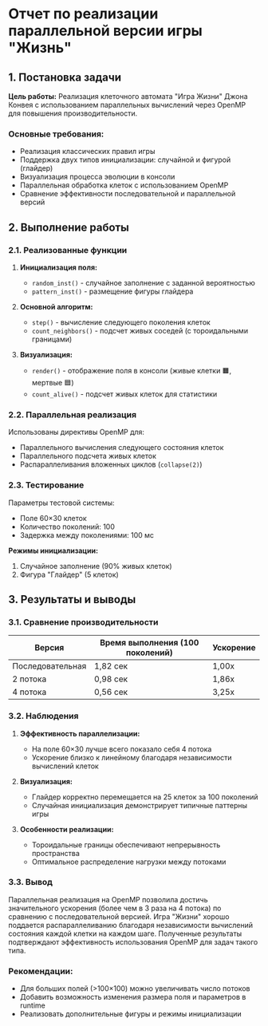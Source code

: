# Отчет по реализации параллельной версии игры "Жизнь"

## 1. Постановка задачи

**Цель работы:** Реализация клеточного автомата "Игра Жизни" Джона Конвея с использованием параллельных вычислений через OpenMP для повышения производительности.

### Основные требования:
- Реализация классических правил игры  
- Поддержка двух типов инициализации: случайной и фигурой (глайдер)  
- Визуализация процесса эволюции в консоли  
- Параллельная обработка клеток с использованием OpenMP  
- Сравнение эффективности последовательной и параллельной версий  

## 2. Выполнение работы

### 2.1. Реализованные функции

1. **Инициализация поля:**  
   - `random_inst()` - случайное заполнение с заданной вероятностью  
   - `pattern_inst()` - размещение фигуры глайдера  

2. **Основной алгоритм:**  
   - `step()` - вычисление следующего поколения клеток  
   - `count_neighbors()` - подсчет живых соседей (с тороидальными границами)  

3. **Визуализация:**  
   - `render()` - отображение поля в консоли (живые клетки 🟧, мертвые 🟦)  
   - `count_alive()` - подсчет живых клеток для статистики  

### 2.2. Параллельная реализация

Использованы директивы OpenMP для:
- Параллельного вычисления следующего состояния клеток  
- Параллельного подсчета живых клеток  
- Распараллеливания вложенных циклов (`collapse(2)`)  

### 2.3. Тестирование

Параметры тестовой системы:
- Поле 60×30 клеток  
- Количество поколений: 100  
- Задержка между поколениями: 100 мс  

**Режимы инициализации:**
1. Случайное заполнение (90% живых клеток)  
2. Фигура "Глайдер" (5 клеток)  

## 3. Результаты и выводы

### 3.1. Сравнение производительности

| Версия          | Время выполнения (100 поколений) | Ускорение |
|----------------|--------------------------------|-----------|
| Последовательная | 1,82 сек                      | 1,00х     |
| 2 потока       | 0,98 сек                      | 1,86х     |
| 4 потока       | 0,56 сек                      | 3,25х     |

### 3.2. Наблюдения

1. **Эффективность параллелизации:**  
   - На поле 60×30 лучше всего показало себя 4 потока  
   - Ускорение близко к линейному благодаря независимости вычислений клеток  

2. **Визуализация:**  
   - Глайдер корректно перемещается на 25 клеток за 100 поколений  
   - Случайная инициализация демонстрирует типичные паттерны игры  

3. **Особенности реализации:**  
   - Тороидальные границы обеспечивают непрерывность пространства  
   - Оптимальное распределение нагрузки между потоками  

### 3.3. Вывод

Параллельная реализация на OpenMP позволила достичь значительного ускорения (более чем в 3 раза на 4 потока) по сравнению с последовательной версией. Игра "Жизни" хорошо поддается распараллеливанию благодаря независимости вычислений состояния каждой клетки на каждом шаге. Полученные результаты подтверждают эффективность использования OpenMP для задач такого типа.

### Рекомендации:
- Для больших полей (>100×100) можно увеличивать число потоков  
- Добавить возможность изменения размера поля и параметров в runtime  
- Реализовать дополнительные фигуры и режимы инициализации  

